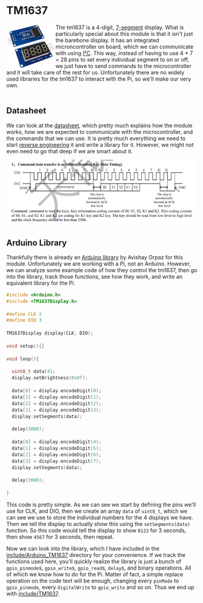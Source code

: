 # TM1637

<img align="left" src="../.assets/TM1637.jpg" alt="TM1637 img" width="130"/>

The tm1637 is a 4-digit, [7-segment](https://en.wikipedia.org/wiki/Seven-segment_display) display. What is particularly special about this module is that it isn't just the barebone display. It has an integrated microncontroller on board, which we can communicate with using [I²C](https://en.wikipedia.org/wiki/I²C). This way, instead of having to use 4 * 7 = 28 pins to set every individual segment to on or off, we just have to send commands to the microcontroller and it will take care of the rest for us. Unfortunately there are no widely used libraries for the tm1637 to interact with the Pi, so we'll make our very own.<br><br>

## Datasheet
We can look at the [datasheet](https://m5stack.oss-cn-shenzhen.aliyuncs.com/resource/docs/datasheet/unit/digi_clock/TM1637.pdf), which pretty much explains how the module works, how we are expected to communicate with the microcontroller, and the commands that we can use. It is pretty much everything we need to start [reverse engineering](https://en.wikipedia.org/wiki/Reverse_engineering) it and write a library for it. However, we might not even need to go that deep if we are smart about it.

<div align="center">
  <img src="../.assets/tm1637_datasheet.png"/>
</div>

## Arduino Library
Thankfully there is already an [Arduino library](https://docs.arduino.cc/libraries/tm1637/) by Avishay Orpaz for this module. Unfortunately we are working with a Pi, not an Arduino. However, we can analyze some example code of how they control the tm1637, then go into the library, track those functions, see how they work, and write an equivalent library for the Pi. 

```C++
#include <Arduino.h>
#include <TM1637Display.h>

#define CLK 2
#define DIO 3

TM1637Display display(CLK, DIO);

void setup(){}

void loop(){

  uint8_t data[4];
  display.setBrightness(0x0f);

  data[0] = display.encodeDigit(0);
  data[1] = display.encodeDigit(1);
  data[2] = display.encodeDigit(2);
  data[3] = display.encodeDigit(3);
  display.setSegments(data);

  delay(3000);

  data[0] = display.encodeDigit(4);
  data[1] = display.encodeDigit(5);
  data[2] = display.encodeDigit(6);
  data[3] = display.encodeDigit(7);
  display.setSegments(data);

  delay(3000);
 
}
```

This code is pretty simple. As we can see we start by defining the pins we'll use for CLK, and DIO, then we create an array `data` of `uint8_t`, which we can see we use to store the individual numbers for the 4 displays we have. Then we tell the display to actually show this using the `setSegments(data)` function. So this code would tell the display to show `0123` for 3 seconds, then show `4567` for 3 seconds, then repeat. 

Now we can look into the library, which I have included in the [include/Arduino_TM1637](https://github.com/Triton-Baja/Data-Acquisition/tree/main/include/Arduino_TM1637) directory for your convenience. If we track the functions used here, you'll quickly realize the library is just a bunch of `gpio_pinmode`s, `gpio_write`s, `gpio_read`s, `delay`s, and binary operations. All of which we know how to do for the Pi. Matter of fact, a simple replace operation on the code text will be enough, changing every `pinMode` to `gpio_pinmode`, every `digitalWrite` to `gpio_write` and so on. Thus we end up with [include/TM1637](https://github.com/Triton-Baja/Data-Acquisition/tree/main/include/TM1637).
